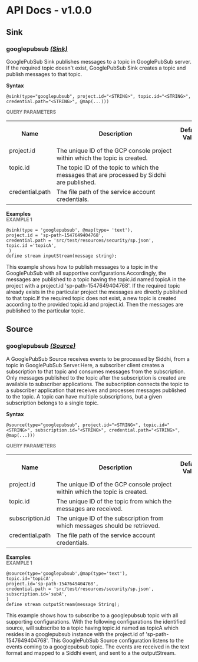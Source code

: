 # API Docs - v1.0.0

## Sink

### googlepubsub *<a target="_blank" href="https://siddhi.io/en/v4.x/docs/query-guide/#sink">(Sink)</a>*

<p style="word-wrap: break-word">GooglePubSub Sink publishes messages to a topic in  GooglePubSub server. If the required topic doesn't exist, GooglePubSub Sink creates a topic and publish messages to that topic.</p>

<span id="syntax" class="md-typeset" style="display: block; font-weight: bold;">Syntax</span>
```
@sink(type="googlepubsub", project.id="<STRING>", topic.id="<STRING>", credential.path="<STRING>", @map(...)))
```

<span id="query-parameters" class="md-typeset" style="display: block; color: rgba(0, 0, 0, 0.54); font-size: 12.8px; font-weight: bold;">QUERY PARAMETERS</span>
<table>
    <tr>
        <th>Name</th>
        <th style="min-width: 20em">Description</th>
        <th>Default Value</th>
        <th>Possible Data Types</th>
        <th>Optional</th>
        <th>Dynamic</th>
    </tr>
    <tr>
        <td style="vertical-align: top">project.id</td>
        <td style="vertical-align: top; word-wrap: break-word">The unique ID of the GCP console project within which the topic is created.</td>
        <td style="vertical-align: top"></td>
        <td style="vertical-align: top">STRING</td>
        <td style="vertical-align: top">No</td>
        <td style="vertical-align: top">No</td>
    </tr>
    <tr>
        <td style="vertical-align: top">topic.id</td>
        <td style="vertical-align: top; word-wrap: break-word">The topic ID of the topic to which the messages that are processed by Siddhi are published. </td>
        <td style="vertical-align: top"></td>
        <td style="vertical-align: top">STRING</td>
        <td style="vertical-align: top">No</td>
        <td style="vertical-align: top">No</td>
    </tr>
    <tr>
        <td style="vertical-align: top">credential.path</td>
        <td style="vertical-align: top; word-wrap: break-word">The file path of the service account credentials.</td>
        <td style="vertical-align: top"></td>
        <td style="vertical-align: top">STRING</td>
        <td style="vertical-align: top">No</td>
        <td style="vertical-align: top">No</td>
    </tr>
</table>

<span id="examples" class="md-typeset" style="display: block; font-weight: bold;">Examples</span>
<span id="example-1" class="md-typeset" style="display: block; color: rgba(0, 0, 0, 0.54); font-size: 12.8px; font-weight: bold;">EXAMPLE 1</span>
```
@sink(type = 'googlepubsub', @map(type= 'text'),
project.id = 'sp-path-1547649404768', 
credential.path = 'src/test/resources/security/sp.json',
topic.id ='topicA',
 )
define stream inputStream(message string);
```
<p style="word-wrap: break-word">This example shows how to publish messages to a topic in the GooglePubSub with all supportive configurations.Accordingly, the messages are published to a topic having the topic.id named topicA in the project with a project.id 'sp-path-1547649404768'. If the required topic already exists in the particular project the messages are directly published to that topic.If the required topic does not exist, a new topic is created according to the provided topic.id and project.id. Then the messages are published to the particular topic.</p>

## Source

### googlepubsub *<a target="_blank" href="https://siddhi.io/en/v4.x/docs/query-guide/#source">(Source)</a>*

<p style="word-wrap: break-word">A GooglePubSub Source receives events to be processed by Siddhi, from a topic in GooglePubSub Server.Here, a subscriber client creates a subscription to that topic and consumes messages from the subscription. Only messages published to the topic after the subscription is created are available to subscriber applications. The subscription connects the topic to a subscriber application that receives and processes messages published to the topic. A topic can have multiple subscriptions, but a given subscription belongs to a single topic.</p>

<span id="syntax" class="md-typeset" style="display: block; font-weight: bold;">Syntax</span>
```
@source(type="googlepubsub", project.id="<STRING>", topic.id="<STRING>", subscription.id="<STRING>", credential.path="<STRING>", @map(...)))
```

<span id="query-parameters" class="md-typeset" style="display: block; color: rgba(0, 0, 0, 0.54); font-size: 12.8px; font-weight: bold;">QUERY PARAMETERS</span>
<table>
    <tr>
        <th>Name</th>
        <th style="min-width: 20em">Description</th>
        <th>Default Value</th>
        <th>Possible Data Types</th>
        <th>Optional</th>
        <th>Dynamic</th>
    </tr>
    <tr>
        <td style="vertical-align: top">project.id</td>
        <td style="vertical-align: top; word-wrap: break-word">The unique ID of the GCP console project within which the topic is created.</td>
        <td style="vertical-align: top"></td>
        <td style="vertical-align: top">STRING</td>
        <td style="vertical-align: top">No</td>
        <td style="vertical-align: top">No</td>
    </tr>
    <tr>
        <td style="vertical-align: top">topic.id</td>
        <td style="vertical-align: top; word-wrap: break-word">The unique ID of the topic from which the messages are received.</td>
        <td style="vertical-align: top"></td>
        <td style="vertical-align: top">STRING</td>
        <td style="vertical-align: top">No</td>
        <td style="vertical-align: top">No</td>
    </tr>
    <tr>
        <td style="vertical-align: top">subscription.id</td>
        <td style="vertical-align: top; word-wrap: break-word">The unique ID of the subscription from which messages should be retrieved.</td>
        <td style="vertical-align: top"></td>
        <td style="vertical-align: top">STRING</td>
        <td style="vertical-align: top">No</td>
        <td style="vertical-align: top">No</td>
    </tr>
    <tr>
        <td style="vertical-align: top">credential.path</td>
        <td style="vertical-align: top; word-wrap: break-word">The file path of the service account credentials.</td>
        <td style="vertical-align: top"></td>
        <td style="vertical-align: top">STRING</td>
        <td style="vertical-align: top">No</td>
        <td style="vertical-align: top">No</td>
    </tr>
</table>

<span id="examples" class="md-typeset" style="display: block; font-weight: bold;">Examples</span>
<span id="example-1" class="md-typeset" style="display: block; color: rgba(0, 0, 0, 0.54); font-size: 12.8px; font-weight: bold;">EXAMPLE 1</span>
```
@source(type='googlepubsub',@map(type='text'),
topic.id='topicA',
project.id='sp-path-1547649404768',
credential.path = 'src/test/resources/security/sp.json',
subscription.id='subA',
)
define stream outputStream(message String);
```
<p style="word-wrap: break-word">This example shows how to subscribe to a googlepubsub topic with all supporting configurations. With the following configurations the identified source, will subscribe to a topic having topic.id named as topicA which resides in a googlepubsub instance with the project.id of 'sp-path-1547649404768'. This GooglePubSub Source configuration listens to the events coming to a googlepubsub topic. The events are received in the text format and mapped to a Siddhi event, and sent to a the outputStream.</p>

